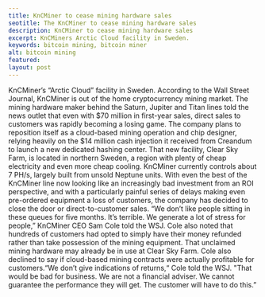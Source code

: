 ```yaml
---
title: KnCMiner to cease mining hardware sales 
seotitle: The KnCMiner to cease mining hardware sales 
description: KnCMiner to cease mining hardware sales 
excerpt: KnCMiners Arctic Cloud facility in Sweden. 
keywords: bitcoin mining, bitcoin miner
alt: bitcoin mining
featured: 
layout: post
---
```


KnCMiner’s “Arctic Cloud” facility in Sweden.
According to the Wall Street Journal, KnCMiner is out of the home cryptocurrency mining market. The mining hardware maker behind the Saturn, Jupiter and Titan lines told the news outlet that even with $70 million in first-year sales, direct sales to customers was rapidly becoming a losing game. The company plans to reposition itself as a cloud-based mining operation and chip designer, relying heavily on the $14 million cash injection it received from Creandum to launch a new dedicated hashing center.
That new facility, Clear Sky Farm, is located in northern Sweden, a region with plenty of cheap electricity and even more cheap cooling. KnCMiner currently controls about 7 PH/s, largely built from unsold Neptune units. With even the best of the KnCMiner line now looking like an increasingly bad investment from an ROI perspective, and with a particularly painful series of delays making even pre-ordered equipment a loss of customers, the company has decided to close the door or direct-to-customer sales.
“We don’t like people sitting in these queues for five months. It’s terrible. We generate a lot of stress for people,” KnCMiner CEO Sam Cole told the WSJ. Cole also noted that hundreds of customers had opted to simply have their money refunded rather than take possession of the mining equipment. That unclaimed mining hardware may already be in use at Clear Sky Farm.
Cole also declined to say if cloud-based mining contracts were actually profitable for customers.“We don’t give indications of returns,“ Cole told the WSJ. "That would be bad for business. We are not a financial adviser. We cannot guarantee the performance they will get. The customer will have to do this.”
